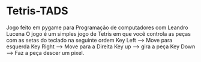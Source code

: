 # Tetris-TADS
Jogo feito em pygame para Programação de computadores  com Leandro Lucena
O jogo é um simples jogo de Tetris em que você controla as peças com as setas do teclado na seguinte ordem
Key Left --> Move para esquerda
Key Right --> Move para a Direita
Key up --> gira a peça 
Key Down --> Faz a peça descer um pixel.
